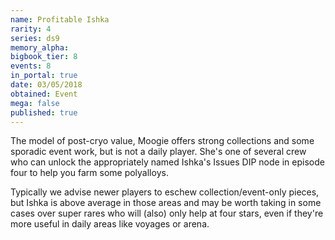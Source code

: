 ```yaml
---
name: Profitable Ishka
rarity: 4
series: ds9
memory_alpha:
bigbook_tier: 8
events: 8
in_portal: true
date: 03/05/2018
obtained: Event
mega: false
published: true
---
```


The model of post-cryo value, Moogie offers strong collections and some sporadic event work, but is not a daily player. She's one of several crew who can unlock the appropriately named Ishka's Issues DIP node in episode four to help you farm some polyalloys. 

Typically we advise newer players to eschew collection/event-only pieces, but Ishka is above average in those areas and may be worth taking in some cases over super rares who will (also) only help at four stars, even if they're more useful in daily areas like voyages or arena.
